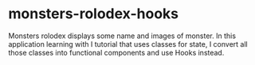 # monsters-rolodex-hooks
Monsters rolodex displays some name and images of monster. In this application learning with I tutorial that uses classes for state, I convert all those classes into functional components and use Hooks instead.
